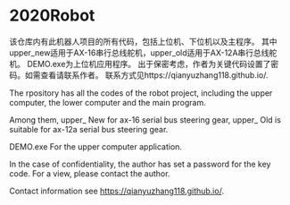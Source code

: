 # 2020Robot
该仓库内有此机器人项目的所有代码，包括上位机、下位机以及主程序。
其中upper_new适用于AX-16串行总线舵机，upper_old适用于AX-12A串行总线舵机。
DEMO.exe为上位机应用程序。
出于保密考虑，作者为关键代码设置了密码。如需查看请联系作者。
联系方式见https://qianyuzhang118.github.io/.

The rpository has all the codes of the robot project, including the upper computer, the lower computer and the main program.

Among them, upper_ New for ax-16 serial bus steering gear, upper_ Old is suitable for ax-12a serial bus steering gear.

DEMO.exe For the upper computer application.

In the case of confidentiality, the author has set a password for the key code. For a view, please contact the author.

Contact information see https://qianyuzhang118.github.io/.
